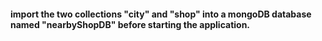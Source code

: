 #### import the two collections "city" and "shop" into a mongoDB database named "nearbyShopDB" before starting the application.
